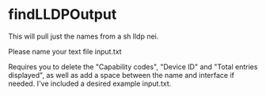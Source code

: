 # findLLDPOutput
This will pull just the names from a sh lldp nei. 

Please name your text file input.txt

Requires you to delete the "Capability codes", "Device ID" and "Total entries displayed", as well as add a space between the name and interface if needed. I've included a desired example input.txt.
